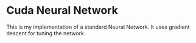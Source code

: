 # Cuda Neural Network 

This is my implementation of a standard Neural Network. It uses gradient descent for tuning the network.
